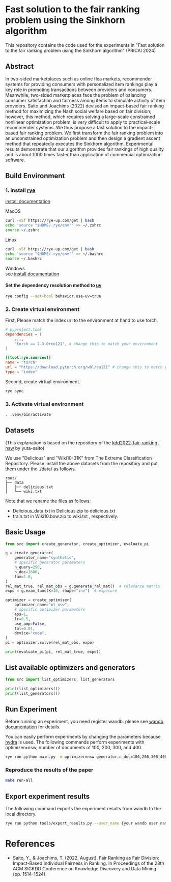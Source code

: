 # Fast solution to the fair ranking problem using the Sinkhorn algorithm

This repository contains the code used for the experiments in "Fast solution to the fair ranking problem using the Sinkhorn algorithm" (PRICAI 2024)


## Abstract
In two-sided marketplaces such as online flea markets, recommender systems for providing consumers with personalized item rankings play a key role in promoting transactions between providers and consumers. 
Meanwhile, two-sided marketplaces face the problem of balancing consumer satisfaction and fairness among items to stimulate activity of item providers.
Saito and Joachims (2022) devised an impact-based fair ranking method for maximizing the Nash social welfare based on fair division; however, this method, which requires solving a large-scale constrained nonlinear optimization problem, is very difficult to apply to practical-scale recommender systems.
We thus propose a fast solution to the impact-based fair ranking problem. 
We first transform the fair ranking problem into an unconstrained optimization problem and then design a gradient ascent method that repeatedly executes the Sinkhorn algorithm. 
Experimental results demonstrate that our algorithm provides fair rankings of high quality and is about 1000 times faster than application of commercial optimization software.

## Build Environment

### 1. install [rye](https://github.com/mitsuhiko/rye)

[install documentation](https://rye-up.com/guide/installation/#installing-rye)

MacOS
```zsh
curl -sSf https://rye-up.com/get | bash
echo 'source "$HOME/.rye/env"' >> ~/.zshrc
source ~/.zshrc
```

Linux
```bash
curl -sSf https://rye-up.com/get | bash
echo 'source "$HOME/.rye/env"' >> ~/.bashrc
source ~/.bashrc
```

Windows  
see [install documentation](https://rye-up.com/guide/installation/)

#### Set the dependency resolution method to [uv](https://astral.sh/blog/uv)
```bash
rye config --set-bool behavior.use-uv=true
```

### 2. Create virtual environment

First, Please match the index url to the environment at hand to use torch.

```toml
# pyproject.toml
dependencies = [
    ...,
    "torch == 2.3.0+cu121", # change this to match your environment
]

[[tool.rye.sources]]
name = "torch"
url = "https://download.pytorch.org/whl/cu121" # change this to match your environment
type = "index"
```

Second, create virtual environment.
```bash
rye sync
```

### 3. Activate virtual environment

```bash
. .venv/bin/activate
```

## Datasets

(This explanation is based on the repository of the [kdd2022-fair-ranking-nsw](https://github.com/usaito/kdd2022-fair-ranking-nsw/tree/main) by yuta-saito)

We use "Delicious" and "Wiki10-31K" from The Extreme Classification Repository. Please install the above datasets from the repository and put them under the ./data/ as follows.

```
root/
├── data
│   ├── delicious.txt
│   └── wiki.txt
```

Note that we rename the files as follows:
- Delicious_data.txt in Delicious.zip to delicious.txt
- train.txt in Wiki10.bow.zip to wiki.txt , respectively.

## Basic Usage

```python
from src import create_generator, create_optimizer, evaluate_pi

g = create_generator(
    generator_name="synthetic",
    # specific generator parameters
    n_query=250,
    n_doc=1600,
    lam=1.0,
)
rel_mat_true, rel_mat_obs = g.generate_rel_mat()  # relevance matrix
expo = g.exam_func(K=10, shape="inv")  # exposure

optimizer = create_optimizer(
    optimizer_name="ot_nsw",
    # specific optimizer parameters
    eps=1,
    lr=0.5,
    use_amp=False,
    tol=0.01,
    device="cuda",
)
pi = optimizer.solve(rel_mat_obs, expo)

print(evaluate_pi(pi, rel_mat_true, expo))
```

## List available optimizers and generators
```python
from src import list_optimizers, list_generators

print(list_optimizers())
print(list_generators())
```


## Run Experiment

Before running an experiment, you need register wandb.
please see [wandb documentation](https://docs.wandb.ai/ja/quickstart) for details.


You can easily perform experiments by changing the parameters because [hydra](https://hydra.cc/docs/intro/) is used.
The following commands perform experiments with optimizer=nsw, number of documents of 100, 200, 300, and 400.

```bash
rye run python main.py -m optimizer=nsw generator.n_doc=100,200,300,400
```

### Reproduce the results of the paper

```bash
make run-all
```

## Export experiment results

The following command exports the experiment results from wandb to the local directory.

```bash
rye run python tools/export_results.py --user_name {your wandb user name}
```

# References

- Saito, Y., & Joachims, T. (2022, August). Fair Ranking as Fair Division: Impact-Based Individual Fairness in Ranking. In Proceedings of the 28th ACM SIGKDD Conference on Knowledge Discovery and Data Mining (pp. 1514-1524).
